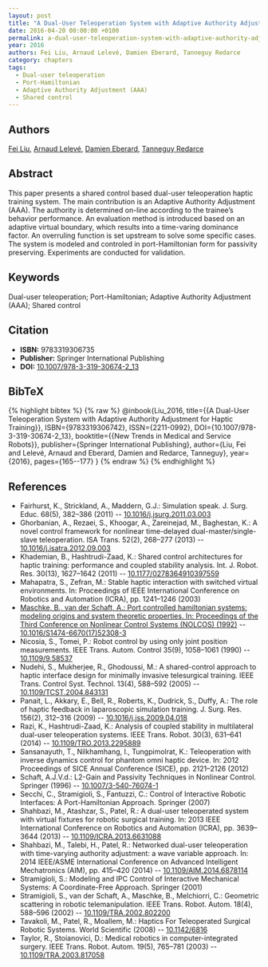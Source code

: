 ```yaml
---
layout: post
title: "A Dual-User Teleoperation System with Adaptive Authority Adjustment for Haptic Training"
date: 2016-04-20 00:00:00 +0100
permalink: a-dual-user-teleoperation-system-with-adaptive-authority-adjustment-for-haptic-training
year: 2016
authors: Fei Liu, Arnaud Lelevé, Damien Eberard, Tanneguy Redarce
category: chapters
tags:
  - Dual-user teleoperation
  - Port-Hamiltonian
  - Adaptive Authority Adjustment (AAA)
  - Shared control
---
```

 
## Authors
[Fei Liu](authors/fei_liu), [Arnaud Lelevé](authors/arnaud_leleve), [Damien Eberard](authors/damien_eberard), [Tanneguy Redarce](authors/tanneguy_redarce)
 
## Abstract
This paper presents a shared control based dual-user teleoperation haptic training system. The main contribution is an Adaptive Authority Adjustment (AAA). The authority is determined on-line according to the trainee’s behavior performance. An evaluation method is introduced based on an adaptive virtual boundary, which results into a time-varing dominance factor. An overruling function is set upstream to solve some specific cases. The system is modeled and controled in port-Hamiltonian form for passivity preserving. Experiments are conducted for validation.
 
## Keywords
Dual-user teleoperation; Port-Hamiltonian; Adaptive Authority Adjustment (AAA); Shared control
 
## Citation
- **ISBN:** 9783319306735
- **Publisher:** Springer International Publishing
- **DOI:** [10.1007/978-3-319-30674-2_13](https://doi.org/10.1007/978-3-319-30674-2_13)
 
## BibTeX
{% highlight bibtex %}
{% raw %}
@inbook{Liu_2016,
  title={{A Dual-User Teleoperation System with Adaptive Authority Adjustment for Haptic Training}},
  ISBN={9783319306742},
  ISSN={2211-0992},
  DOI={10.1007/978-3-319-30674-2_13},
  booktitle={{New Trends in Medical and Service Robots}},
  publisher={Springer International Publishing},
  author={Liu, Fei and Lelevé, Arnaud and Eberard, Damien and Redarce, Tanneguy},
  year={2016},
  pages={165--177}
}
{% endraw %}
{% endhighlight %}
 
## References
- Fairhurst, K., Strickland, A., Maddern, G.J.: Simulation speak. J. Surg. Educ. 68(5), 382–386 (2011) -- [10.1016/j.jsurg.2011.03.003](https://doi.org/10.1016/j.jsurg.2011.03.003)
- Ghorbanian, A., Rezaei, S., Khoogar, A., Zareinejad, M., Baghestan, K.: A novel control framework for nonlinear time-delayed dual-master/single-slave teleoperation. ISA Trans. 52(2), 268–277 (2013) -- [10.1016/j.isatra.2012.09.003](https://doi.org/10.1016/j.isatra.2012.09.003)
- Khademian, B., Hashtrudi-Zaad, K.: Shared control architectures for haptic training: performance and coupled stability analysis. Int. J. Robot. Res. 30(13), 1627–1642 (2011) -- [10.1177/0278364910397559](https://doi.org/10.1177/0278364910397559)
- Mahapatra, S., Zefran, M.: Stable haptic interaction with switched virtual environments. In: Proceedings of IEEE International Conference on Robotics and Automation (ICRA), pp. 1241–1246 (2003)
- [Maschke, B., van der Schaft, A.: Port controlled hamiltonian systems: modeling origins and system theoretic properties. In: Proceedings of the Third Conference on Nonlinear Control Systems (NOLCOS) (1992)](port-controlled-hamiltonian-systems-modelling-origins-and-systemtheoretic-properties-92) -- [10.1016/S1474-6670(17)52308-3](https://doi.org/10.1016/S1474-6670(17)52308-3)
- Nicosia, S., Tomei, P.: Robot control by using only joint position measurements. IEEE Trans. Autom. Control 35(9), 1058–1061 (1990) -- [10.1109/9.58537](https://doi.org/10.1109/9.58537)
- Nudehi, S., Mukherjee, R., Ghodoussi, M.: A shared-control approach to haptic interface design for minimally invasive telesurgical training. IEEE Trans. Control Syst. Technol. 13(4), 588–592 (2005) -- [10.1109/TCST.2004.843131](https://doi.org/10.1109/TCST.2004.843131)
- Panait, L., Akkary, E., Bell, R., Roberts, K., Dudrick, S., Duffy, A.: The role of haptic feedback in laparoscopic simulation training. J. Surg. Res. 156(2), 312–316 (2009) -- [10.1016/j.jss.2009.04.018](https://doi.org/10.1016/j.jss.2009.04.018)
- Razi, K., Hashtrudi-Zaad, K.: Analysis of coupled stability in multilateral dual-user teleoperation systems. IEEE Trans. Robot. 30(3), 631–641 (2014) -- [10.1109/TRO.2013.2295889](https://doi.org/10.1109/TRO.2013.2295889)
- Sansanayuth, T., Nilkhamhang, I., Tungpimolrat, K.: Teleoperation with inverse dynamics control for phantom omni haptic device. In: 2012 Proceedings of SICE Annual Conference (SICE), pp. 2121–2126 (2012)
- Schaft, A.J.V.d.: L2-Gain and Passivity Techniques in Nonlinear Control. Springer (1996) -- [10.1007/3-540-76074-1](https://doi.org/10.1007/3-540-76074-1)
- Secchi, C., Stramigioli, S., Fantuzzi, C.: Control of Interactive Robotic Interfaces: A Port-Hamiltonian Approach. Springer (2007)
- Shahbazi, M., Atashzar, S., Patel, R.: A dual-user teleoperated system with virtual fixtures for robotic surgical training. In: 2013 IEEE International Conference on Robotics and Automation (ICRA), pp. 3639–3644 (2013) -- [10.1109/ICRA.2013.6631088](https://doi.org/10.1109/ICRA.2013.6631088)
- Shahbazi, M., Talebi, H., Patel, R.: Networked dual-user teleoperation with time-varying authority adjustment: a wave variable approach. In: 2014 IEEE/ASME International Conference on Advanced Intelligent Mechatronics (AIM), pp. 415–420 (2014) -- [10.1109/AIM.2014.6878114](https://doi.org/10.1109/AIM.2014.6878114)
- Stramigioli, S.: Modeling and IPC Control of Interactive Mechanical Systems: A Coordinate-Free Approach. Springer (2001)
- Stramigioli, S., van der Schaft, A., Maschke, B., Melchiorri, C.: Geometric scattering in robotic telemanipulation. IEEE Trans. Robot. Autom. 18(4), 588–596 (2002) -- [10.1109/TRA.2002.802200](https://doi.org/10.1109/TRA.2002.802200)
- Tavakoli, M., Patel, R., Moallem, M.: Haptics For Teleoperated Surgical Robotic Systems. World Scientific (2008) -- [10.1142/6816](https://doi.org/10.1142/6816)
- Taylor, R., Stoianovici, D.: Medical robotics in computer-integrated surgery. IEEE Trans. Robot. Autom. 19(5), 765–781 (2003) -- [10.1109/TRA.2003.817058](https://doi.org/10.1109/TRA.2003.817058)

